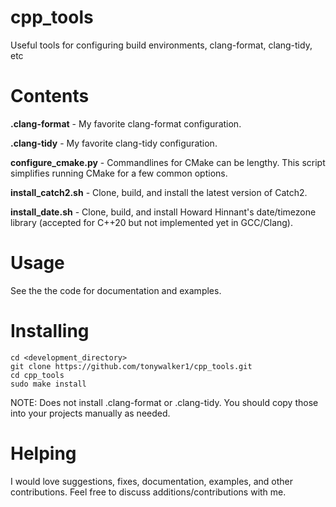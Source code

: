 # cpp_tools

Useful tools for configuring build environments, clang-format, clang-tidy, etc

# Contents

**.clang-format** - My favorite clang-format configuration.

**.clang-tidy** - My favorite clang-tidy configuration.

**configure_cmake.py** - Commandlines for CMake can be lengthy. This script
simplifies running CMake for a few common options.

**install_catch2.sh** - Clone, build, and install the latest version of Catch2.

**install_date.sh** - Clone, build, and install Howard Hinnant's date/timezone
library (accepted for C++20 but not implemented yet in GCC/Clang).

# Usage

See the the code for documentation and examples.

# Installing

```shell
cd <development_directory>
git clone https://github.com/tonywalker1/cpp_tools.git
cd cpp_tools
sudo make install
```
NOTE: Does not install .clang-format or .clang-tidy. You should copy those into
your projects manually as needed.

# Helping

I would love suggestions, fixes, documentation, examples, and other
contributions. Feel free to discuss additions/contributions with me.
